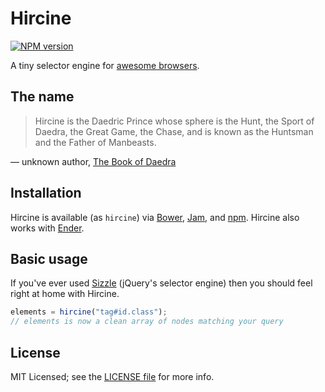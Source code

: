 # Hircine

[![NPM version](https://badge.fury.io/js/hircine.png)](http://badge.fury.io/js/hircine)

A tiny selector engine for [awesome browsers](#browser-support).

## The name

> Hircine is the Daedric Prince whose sphere is the Hunt, the Sport of Daedra, the Great Game, the Chase, and is known as the Huntsman and the Father of Manbeasts.

&mdash; unknown author, [The Book of Daedra](http://uesp.net/wiki/Lore:The_Book_of_Daedra)

## Installation

Hircine is available (as `hircine`) via [Bower](http://bower.io), [Jam](http://jamjs.org), and [npm](http://npmjs.org). Hircine also works with [Ender](http://ender.var.require.io).

## Basic usage

If you've ever used [Sizzle](http://sizzlejs.com) (jQuery's selector engine) then you should feel right at home with Hircine.

```js
elements = hircine("tag#id.class");
// elements is now a clean array of nodes matching your query
```

## License

MIT Licensed; see the [LICENSE file](LICENSE) for more info.